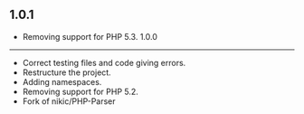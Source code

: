 1.0.1
-----
* Removing support for PHP 5.3.
1.0.0
-----
* Correct testing files and code giving errors.
* Restructure the project.
* Adding namespaces.
* Removing support for PHP 5.2.
* Fork of nikic/PHP-Parser
